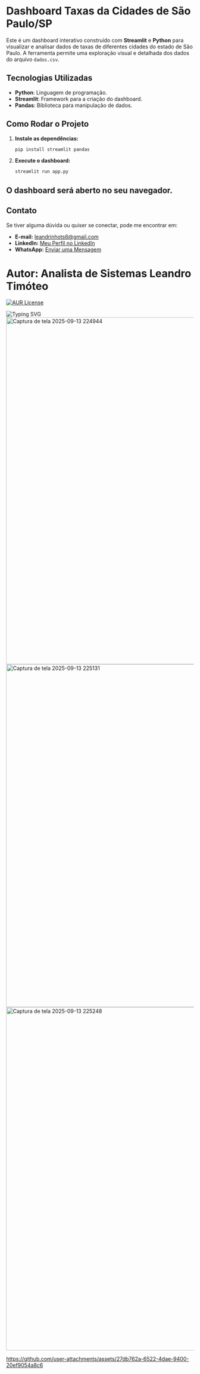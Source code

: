 # Dashboard Taxas da Cidades de São Paulo/SP

Este é um dashboard interativo construído com **Streamlit** e **Python** para visualizar e analisar dados de taxas de diferentes cidades do estado de São Paulo. A ferramenta permite uma exploração visual e detalhada dos dados do arquivo `dados.csv`.

## Tecnologias Utilizadas

* **Python**: Linguagem de programação.
* **Streamlit**: Framework para a criação do dashboard.
* **Pandas**: Biblioteca para manipulação de dados.

## Como Rodar o Projeto

1.  **Instale as dependências:**
    ```bash
    pip install streamlit pandas
    ```
2.  **Execute o dashboard:**
    ```bash
    streamlit run app.py
    ```
O dashboard será aberto no seu navegador.
---

## Contato

Se tiver alguma dúvida ou quiser se conectar, pode me encontrar em:

* **E-mail:** [leandrinhots6@gmail.com](mailto:leandrinhots6@gmail.com)
* **LinkedIn:** [Meu Perfil no LinkedIn](https://www.linkedin.com/in/leandro-timóteo-ads)
* **WhatsApp:** [Enviar uma Mensagem](https://wa.me/5583987830223)

# Autor: Analista de Sistemas Leandro Timóteo
[![AUR License](https://img.shields.io/aur/license/LICENSE)](https://github.com/LeandroTimoteo/Projeto-dashboard-de-taxas/blob/master/LICENSE)

![Typing SVG](https://readme-typing-svg.demolab.com?font=Fira+Code&weight=600&size=24&pause=500&color=32CD32&center=true&vCenter=true&width=800&lines=%F0%9F%94%90+Autenticando+Usu%C3%A1rio...;%F0%9F%9B%A0%EF%B8%8F+Dashboard-taxas-da-Cidade+de+S%C3%A3o+Paulo)
<img width="1900" height="929" alt="Captura de tela 2025-09-13 224944" src="https://github.com/user-attachments/assets/033ddf87-cc6e-4d62-9d26-0801920f55ad" />
<img width="1909" height="918" alt="Captura de tela 2025-09-13 225131" src="https://github.com/user-attachments/assets/12c2d762-3016-4fa9-b091-3da856e92a2c" />
<img width="1909" height="919" alt="Captura de tela 2025-09-13 225248" src="https://github.com/user-attachments/assets/c80dea8c-65c7-49ef-a6a2-56f642af4172" />

https://github.com/user-attachments/assets/27db762a-6522-4dae-9400-20ef9054a8c6










